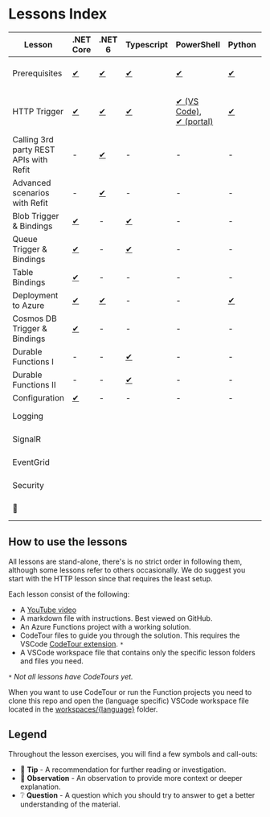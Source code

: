 # Lessons Index

Lesson|.NET Core|.NET 6|Typescript|PowerShell|Python|Contributions by
|-|-|-|-|-|-|-
|Prerequisites|[✔](dotnetcore31/prerequisites/README.md)|[✔](dotnet6/prerequisites/README.md)|[✔](typescript/prerequisites/README.md)|[✔](PowerShell/prerequisites/README.md)|[✔](python/prerequisites/README.md)|Marc, Gwyneth, Barbara, Christian, Dana
|HTTP Trigger|[✔](dotnetcore31/http/README.md)|[✔](dotnet6/http/README.md)|[✔](typescript/http/README.md)|[✔ (VS Code)](PowerShell/http/README.md), <br /> [✔ (portal)](PowerShell/http/http-lesson-powershell-portal.md)|[✔](python/http/README.md)|Marc, Gwyneth, Barbara, Caroline, Christian, Dana
|Calling 3rd party REST APIs with Refit|-|[✔](dotnet6/http-refit/README.md)|-|-|-|Maxime, Marc
|Advanced scenarios with Refit|-|[✔](dotnet6/http-refit-auth/README.md)|-|-|-|Maxime
|Blob Trigger & Bindings|[✔](dotnetcore31/blob/README.md)|-|[✔](typescript/blob/README.md)|-|-|Marc, Gwyneth, Christian
|Queue Trigger & Bindings|[✔](dotnetcore31/queue/README.md)|-|[✔](typescript/queue/README.md)|-|-|Marc, Christian
|Table Bindings|[✔](dotnetcore31/table/README.md)|-|-|-|-|Marc
|Deployment to Azure|[✔](dotnetcore31/deployment/README.md)|[✔](dotnet6/deployment/README.md)|-|-|[✔](python/http/http-lesson-deploy.md)|Marc, Dana
|Cosmos DB Trigger & Bindings|[✔](dotnetcore31/cosmosdb/README.md)|-|-|-|-|Gabriela, Marc
|Durable Functions I |-|-|[✔](typescript/durable-functions/chaining/README.md)|-|-|Christian, Marc
|Durable Functions II |-|-|[✔](typescript/durable-functions/advanced/README.md)|-|-|Christian, Marc
|Configuration|[✔](dotnetcore31/configuration/README.md)|-|-|-|-|Stacy, Marc
|Logging||||||[Contribute as author/presenter?](https://github.com/marcduiker/azure-functions-university/issues/10)
|SignalR||||||[Contribute as author/presenter?](https://github.com/marcduiker/azure-functions-university/issues/13)
|EventGrid||||||[Contribute as author/presenter?](https://github.com/marcduiker/azure-functions-university/issues/13)
|Security||||||[Contribute as author/presenter?](https://github.com/marcduiker/azure-functions-university/issues/6)
|📝||||||[Contribute a new topic?](https://github.com/marcduiker/azure-functions-university/issues/new?assignees=&labels=content&template=content_request.md&title=Content+Request%3A+%3CTITLE%3E)|-|-

## How to use the lessons

All lessons are stand-alone, there's is no strict order in following them, although some lessons refer to others occasionally.
We do suggest you start with the HTTP lesson since that requires the least setup.

Each lesson consist of the following:

* A [YouTube video](http://bit.ly/az-func-uni-playlist)
* A markdown file with instructions. Best viewed on GitHub.
* An Azure Functions project with a working solution.
* CodeTour files to guide you through the solution. This requires the VSCode [CodeTour extension](https://marketplace.visualstudio.com/items?itemName=vsls-contrib.codetour). `*`
* A VSCode workspace file that contains only the specific lesson folders and files you need.

`*` *Not all lessons have CodeTours yet.*

When you want to use CodeTour or run the Function projects you need to clone this repo and open the (language specific) VSCode workspace file located in the [workspaces/{language}](../workspaces) folder.

## Legend

Throughout the lesson exercises, you will find a few symbols and call-outs:

* 📝 __Tip__ - A recommendation for further reading or investigation.
* 🔎 __Observation__ - An observation to provide more context or deeper explanation.
* ❔ __Question__ - A question which you should try to answer to get a better understanding of the material.
